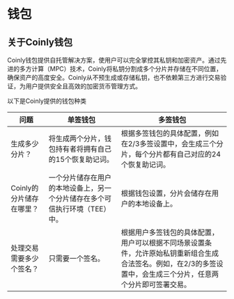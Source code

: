 # 钱包

## 关于Coinly钱包

Coinly钱包提供自托管解决方案，使用户可以完全掌控其私钥和加密资产。通过先进的多方计算（MPC）技术，Coinly将私钥分割成多个分片并存储在不同位置，确保资产的高度安全。Coinly从不预生成或存储私钥，也不依赖第三方进行交易验证，为用户提供安全且高效的加密货币管理方式。



以下是Coinly提供的钱包种类

| 问题                     | 单签钱包                                                     | 多签钱包                                                     |
| ------------------------ | ------------------------------------------------------------ | ------------------------------------------------------------ |
| 生成多少分片？           | 将生成两个分片，钱包持有者将拥有自己的15个恢复助记词。       | 根据多签钱包的具体配置，例如在2/3多签设置中，会生成三个分片，每个分片都有自己对应的24个恢复助记词。 |
| Coinly的分片储存在哪里？   | 一个分片储存在用户的本地设备上，另一个分片储存在多个可信执行环境（TEE）中。 | 根据钱包设置，分片会储存在用户的本地设备上。                 |
| 处理交易需要多少个签名？ | 只需要一个签名。                                             | 根据用户多签钱包的具体配置，用户可以根据不同场景设置条件，允许原始私钥重新组合生成合法签名。例如，在2/3的多签设置中，会生成三个分片，任意两个分片即可签署交易。 |
